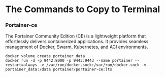 # The Commands to Copy to Terminal

### Portainer-ce

The Portainer Community Edition (CE) is a lightweight platform that effortlessly delivers containerized applications. It provides seamless management of Docker, Swarm, Kubernetes, and ACI environments.

```shell
docker volume create portainer_data 
docker run -d -p 9442:8000 -p 9443:9443 --name portainer --restart=always -v /var/run/docker.sock:/var/run/docker.sock -v portainer_data:/data portainer/portainer-ce:lts
```